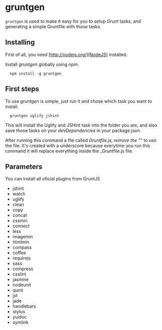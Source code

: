 # gruntgen

`gruntgen` is used to make it easy for you to setup _Grunt_ tasks, and generating a simple Gruntfile with those tasks.

## Installing

First of all, you need [http://nodejs.org/](NodeJS) installed.

Install _gruntgen_ globally using _npm_.

```
  npm install -g gruntgen
```

## First steps

To use _gruntgen_ is simple, just run it and chose which task you want to install.

```
  gruntgen uglify jshint
```

This will install the Uglify and JSHint task into the folder you are, and also save those tasks on your _devDependencies_ in your package.json.

After running this command a file called _Gruntfile.js, remove the "_" to use the file. It's created with a underscore because everytime you run this command it will replace everything inside the _Gruntfile.js file.

## Parameters

You can install all oficial plugins from GruntJS

- jshint
- watch
- uglify
- clean
- copy
- concat
- cssmin
- connect
- less
- imagemin
- htmlmin
- compass
- coffee
- requirejs
- sass
- compress
- csslint
- jasmine
- nodeunit
- qunit
- jst
- jade
- handlebars
- stylus
- yuidoc
- symlink